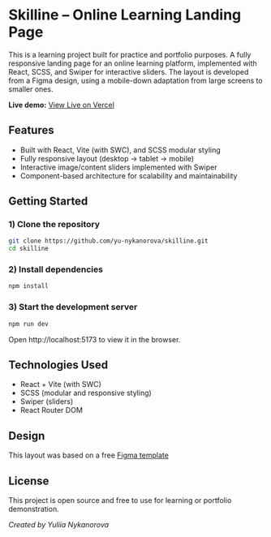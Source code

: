 # Skilline – Online Learning Landing Page
This is a learning project built for practice and portfolio purposes. A fully responsive landing page for an online learning platform, implemented with React, SCSS, and Swiper for interactive sliders. The layout is developed from a Figma design, using a mobile-down adaptation from large screens to smaller ones.

**Live demo:** [View Live on Vercel](https://skilline-ivory.vercel.app/)

## Features
- Built with React, Vite (with SWC), and SCSS modular styling
- Fully responsive layout (desktop → tablet → mobile)
- Interactive image/content sliders implemented with Swiper
- Component-based architecture for scalability and maintainability

## Getting Started

### 1) Clone the repository
```bash
git clone https://github.com/yu-nykanorova/skilline.git
cd skilline
```
### 2) Install dependencies
```bash
npm install
```
### 3) Start the development server
```bash
npm run dev
```
Open http://localhost:5173 to view it in the browser.

## Technologies Used
- React + Vite (with SWC)
- SCSS (modular and responsive styling)
- Swiper (sliders)
- React Router DOM

## Design
This layout was based on a free [Figma template](https://www.figma.com/design/jRKOCxu8KDT2YlVJa2fkvN/Online-Learning-Landing-Page--Community---Copy-?node-id=1-3&t=0Gk8AJGyEChnjyee-0)

## License
This project is open source and free to use for learning or portfolio demonstration.

*Created by Yuliia Nykanorova*